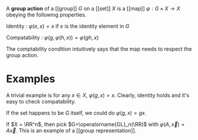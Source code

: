A **group action** of a [[group]] $G$ on a [[set]] $X$ is a [[map]] $\varphi: G \times X \to X$ obeying the following properties.

Identity
: $\varphi(e, x) = x$ if $e$ is the identity element in $G$

Compatability
: $\varphi(g, \varphi(h, x)) = \varphi(gh, x)$

The comptability condition intuitively says that the map needs to respect the group action. 

# Examples

A trivial example is for any $x \in X$, $\varphi(g, x) = x$. Clearly, identity holds and it's easy to check compatability.

If the set happens to be $G$ itself, we could do $\varphi(g, x) = gx$.

If $X = \RR^n$, then pick $G=\operatorname{GL}_n(\RR)$ with $\varphi(A, \vec{x}) = A\vec{x}$. This is an example of a [[group representation]].